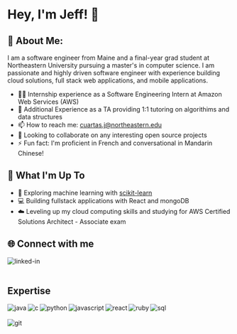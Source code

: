 # Hey, I'm Jeff! 👋

<!--
**jcport1/jcport1** is a ✨ _special_ ✨ repository because its `README.md` (this file) appears on your GitHub profile.

Here are some ideas to get you started:

- 🔭 I’m currently working on ...
- 🌱 I’m currently learning ...
- 👯 I’m looking to collaborate on ...
- 🤔 I’m looking for help with ...
- 💬 Ask me about ...
- 📫 How to reach me: ...
- 😄 Pronouns: ...
- ⚡ Fun fact: ...
-->
## 💫 About Me:

I am a software engineer from Maine and a final-year grad student at Northeastern University pursuing a master's in computer science. I am passionate and highly driven software engineer with experience building cloud solutions, full stack web applications, and mobile applications. 

- 👨‍💻 Internship experience as a Software Engineering Intern at Amazon Web Services (AWS)
- 🌱 Additional Experience as a TA providing 1:1 tutoring on algorithims and data structures
- 📫 How to reach me: cuartas.j@northeastern.edu
- 👯 Looking to collaborate on any interesting open source projects
- ⚡ Fun fact: I'm proficient in French and conversational in Mandarin Chinese! 

## 🚀 What I'm Up To
- 🤖 Exploring machine learning with [scikit-learn](https://scikit-learn.org/)
- 💻 Building fullstack applications with React and mongoDB
- ☁️ Leveling up my cloud computing skills and studying for AWS Certified Solutions Architect - Associate exam

## 🌐 Connect with me

[<img align="left" alt="linked-in" src="https://img.shields.io/badge/linkedin-%230077B5.svg?&style=for-the-badge&logo=linkedin&logoColor=white" />](https://www.linkedin.com/in/jeff-cuartas)

<br>
<br>

## Expertise
<img align="left" alt="java" src="https://img.shields.io/badge/java-323330?style=for-the-badge&logo=java&logoColor=white" />
<img align="left" alt="c" src="https://img.shields.io/badge/c-323330?style=for-the-badge&logo=c&logoColor=white" />
<img align="left" alt="python" src="https://img.shields.io/badge/Python-FFD43B?style=for-the-badge&logo=python&logoColor=306998" />
<img align="left" alt="javascript" src="https://img.shields.io/badge/JavaScript-323330?style=for-the-badge&logo=javascript&logoColor=F7DF1E" />
<img align="left" alt="react" src="https://img.shields.io/badge/react%20-%2320232a.svg?&style=for-the-badge&logo=react&logoColor=%2361DAFB" />
<img align="left" alt="ruby" src="https://img.shields.io/badge/Ruby-CC342D?style=for-the-badge&logo=ruby&logoColor=white" />
<img align="left" alt="sql" src="https://img.shields.io/badge/SQL-323330?style=for-the-badge&logo=SQL&logoColor=white" />
<br>
<br>
<img align="left" alt="git" src="https://img.shields.io/badge/Git-F05032?style=for-the-badge&logo=git&logoColor=white" />
<br>
<br>
